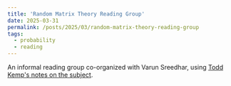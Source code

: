 ```yaml
---
title: 'Random Matrix Theory Reading Group'
date: 2025-03-31
permalink: /posts/2025/03/random-matrix-theory-reading-group
tags:
  - probability
  - reading
---
```


An informal reading group co-organized with Varun Sreedhar, using [Todd Kemp's notes on the subject](https://mathweb.ucsd.edu/~tkemp/RMT.Notes.pdf).



